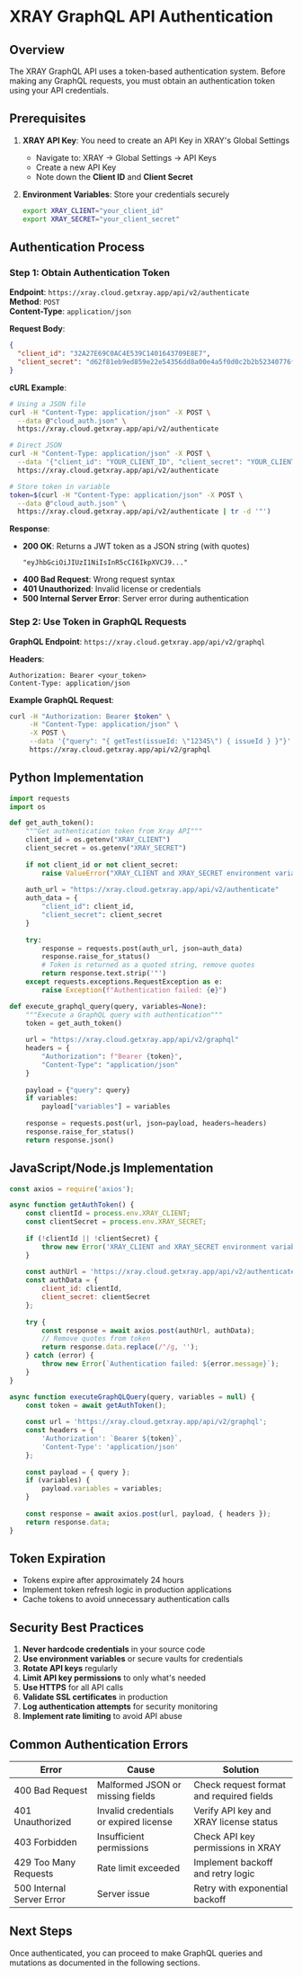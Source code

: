 # XRAY GraphQL API Authentication

## Overview

The XRAY GraphQL API uses a token-based authentication system. Before making any GraphQL requests, you must obtain an authentication token using your API credentials.

## Prerequisites

1. **XRAY API Key**: You need to create an API Key in XRAY's Global Settings
   - Navigate to: XRAY → Global Settings → API Keys
   - Create a new API Key
   - Note down the **Client ID** and **Client Secret**

2. **Environment Variables**: Store your credentials securely
   ```bash
   export XRAY_CLIENT="your_client_id"
   export XRAY_SECRET="your_client_secret"
   ```

## Authentication Process

### Step 1: Obtain Authentication Token

**Endpoint**: `https://xray.cloud.getxray.app/api/v2/authenticate`  
**Method**: `POST`  
**Content-Type**: `application/json`

**Request Body**:
```json
{
  "client_id": "32A27E69C0AC4E539C1401643709E8E7",
  "client_secret": "d62f81eb9ed859e22e54356dd8a00e4a5f0d0c2b2b52340776f6c7d6d757b962"
}
```

**cURL Example**:
```bash
# Using a JSON file
curl -H "Content-Type: application/json" -X POST \
  --data @"cloud_auth.json" \
  https://xray.cloud.getxray.app/api/v2/authenticate

# Direct JSON
curl -H "Content-Type: application/json" -X POST \
  --data '{"client_id": "YOUR_CLIENT_ID", "client_secret": "YOUR_CLIENT_SECRET"}' \
  https://xray.cloud.getxray.app/api/v2/authenticate

# Store token in variable
token=$(curl -H "Content-Type: application/json" -X POST \
  --data @"cloud_auth.json" \
  https://xray.cloud.getxray.app/api/v2/authenticate | tr -d '"')
```

**Response**:
- **200 OK**: Returns a JWT token as a JSON string (with quotes)
  ```
  "eyJhbGciOiJIUzI1NiIsInR5cCI6IkpXVCJ9..."
  ```
- **400 Bad Request**: Wrong request syntax
- **401 Unauthorized**: Invalid license or credentials
- **500 Internal Server Error**: Server error during authentication

### Step 2: Use Token in GraphQL Requests

**GraphQL Endpoint**: `https://xray.cloud.getxray.app/api/v2/graphql`

**Headers**:
```
Authorization: Bearer <your_token>
Content-Type: application/json
```

**Example GraphQL Request**:
```bash
curl -H "Authorization: Bearer $token" \
     -H "Content-Type: application/json" \
     -X POST \
     --data '{"query": "{ getTest(issueId: \"12345\") { issueId } }"}' \
     https://xray.cloud.getxray.app/api/v2/graphql
```

## Python Implementation

```python
import requests
import os

def get_auth_token():
    """Get authentication token from Xray API"""
    client_id = os.getenv("XRAY_CLIENT")
    client_secret = os.getenv("XRAY_SECRET")
    
    if not client_id or not client_secret:
        raise ValueError("XRAY_CLIENT and XRAY_SECRET environment variables must be set")
    
    auth_url = "https://xray.cloud.getxray.app/api/v2/authenticate"
    auth_data = {
        "client_id": client_id,
        "client_secret": client_secret
    }
    
    try:
        response = requests.post(auth_url, json=auth_data)
        response.raise_for_status()
        # Token is returned as a quoted string, remove quotes
        return response.text.strip('"')
    except requests.exceptions.RequestException as e:
        raise Exception(f"Authentication failed: {e}")

def execute_graphql_query(query, variables=None):
    """Execute a GraphQL query with authentication"""
    token = get_auth_token()
    
    url = "https://xray.cloud.getxray.app/api/v2/graphql"
    headers = {
        "Authorization": f"Bearer {token}",
        "Content-Type": "application/json"
    }
    
    payload = {"query": query}
    if variables:
        payload["variables"] = variables
    
    response = requests.post(url, json=payload, headers=headers)
    response.raise_for_status()
    return response.json()
```

## JavaScript/Node.js Implementation

```javascript
const axios = require('axios');

async function getAuthToken() {
    const clientId = process.env.XRAY_CLIENT;
    const clientSecret = process.env.XRAY_SECRET;
    
    if (!clientId || !clientSecret) {
        throw new Error('XRAY_CLIENT and XRAY_SECRET environment variables must be set');
    }
    
    const authUrl = 'https://xray.cloud.getxray.app/api/v2/authenticate';
    const authData = {
        client_id: clientId,
        client_secret: clientSecret
    };
    
    try {
        const response = await axios.post(authUrl, authData);
        // Remove quotes from token
        return response.data.replace(/"/g, '');
    } catch (error) {
        throw new Error(`Authentication failed: ${error.message}`);
    }
}

async function executeGraphQLQuery(query, variables = null) {
    const token = await getAuthToken();
    
    const url = 'https://xray.cloud.getxray.app/api/v2/graphql';
    const headers = {
        'Authorization': `Bearer ${token}`,
        'Content-Type': 'application/json'
    };
    
    const payload = { query };
    if (variables) {
        payload.variables = variables;
    }
    
    const response = await axios.post(url, payload, { headers });
    return response.data;
}
```

## Token Expiration

- Tokens expire after approximately 24 hours
- Implement token refresh logic in production applications
- Cache tokens to avoid unnecessary authentication calls

## Security Best Practices

1. **Never hardcode credentials** in your source code
2. **Use environment variables** or secure vaults for credentials
3. **Rotate API keys** regularly
4. **Limit API key permissions** to only what's needed
5. **Use HTTPS** for all API calls
6. **Validate SSL certificates** in production
7. **Log authentication attempts** for security monitoring
8. **Implement rate limiting** to avoid API abuse

## Common Authentication Errors

| Error | Cause | Solution |
|-------|-------|----------|
| 400 Bad Request | Malformed JSON or missing fields | Check request format and required fields |
| 401 Unauthorized | Invalid credentials or expired license | Verify API key and XRAY license status |
| 403 Forbidden | Insufficient permissions | Check API key permissions in XRAY |
| 429 Too Many Requests | Rate limit exceeded | Implement backoff and retry logic |
| 500 Internal Server Error | Server issue | Retry with exponential backoff |

## Next Steps

Once authenticated, you can proceed to make GraphQL queries and mutations as documented in the following sections.